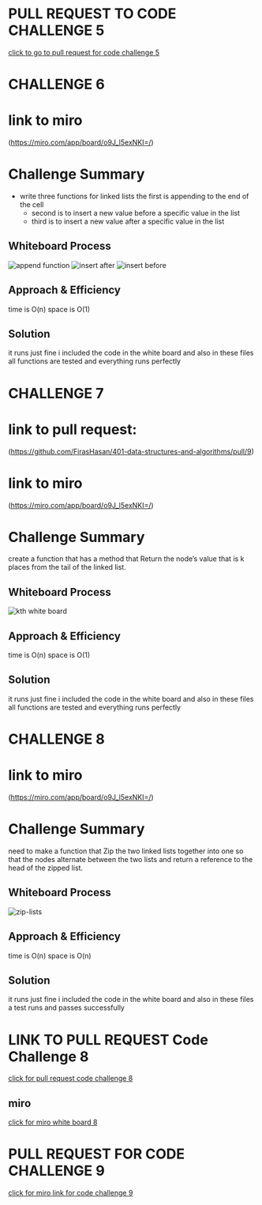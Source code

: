 #  PULL REQUEST TO CODE CHALLENGE 5
[click to go to pull request for code challenge 5](https://github.com/FirasHasan/401-data-structures-and-algorithms/pull/4)

# CHALLENGE 6 
# link to miro
(https://miro.com/app/board/o9J_l5exNKI=/)
# Challenge Summary
- write three functions for linked lists the first is appending to the end of the cell
    - second is to insert a new value before a specific value in the list
    - third is to insert a new value after a specific value in the list

## Whiteboard Process
<!-- Embedded whiteboard image -->
![append function](whiteboards/append2(2).jpg)
![insert after](whiteboards/insert_after.jpg)
![insert before](whiteboards/insert_before.jpg)
## Approach & Efficiency
time is O(n)
space is O(1)

## Solution
it runs just fine i included the code in the white board and also in these files
all functions are tested and everything runs perfectly


# CHALLENGE 7
# link to pull request:
(https://github.com/FirasHasan/401-data-structures-and-algorithms/pull/9)

# link to miro
(https://miro.com/app/board/o9J_l5exNKI=/)

# Challenge Summary
create a function that has a method that Return the node’s value that is k places from the tail of the linked list.

## Whiteboard Process
<!-- Embedded whiteboard image -->
![kth white board](whiteboards/kth7.jpg)

## Approach & Efficiency
time is O(n)
space is O(1)

## Solution
it runs just fine i included the code in the white board and also in these files
all functions are tested and everything runs perfectly




# CHALLENGE 8

# link to miro
(https://miro.com/app/board/o9J_l5exNKI=/)

# Challenge Summary
need to make a function that Zip the two linked lists together into one so that the nodes alternate between the two lists and return a reference to the head of the zipped list.

## Whiteboard Process
<!-- Embedded whiteboard image -->
![zip-lists](whiteboards/zip_lists_8(2).jpg)

## Approach & Efficiency
time is O(n)
space is O(n)

## Solution
it runs just fine i included the code in the white board and also in these files
a test runs and passes successfully


# LINK TO PULL REQUEST Code Challenge 8
[click for pull request code challenge 8 ](https://github.com/FirasHasan/401-data-structures-and-algorithms/pull/2)
## miro 
[click for miro white board 8](https://miro.com/app/board/o9J_l5exNKI=/)


# PULL REQUEST FOR CODE CHALLENGE 9
[click for miro link  for code challenge 9](https://miro.com/app/board/o9J_l5exNKI=/)